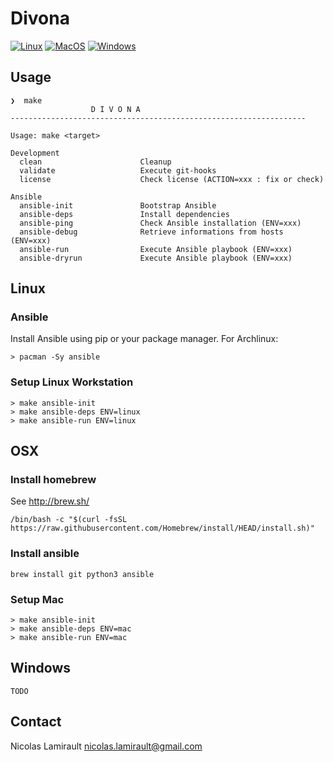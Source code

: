 # Divona

[![Linux](https://github.com/nlamirault/divona/actions/workflows/setup-linux.yml/badge.svg)](https://github.com/nlamirault/divona/actions/workflows/setup-linux.yml)
[![MacOS](https://github.com/nlamirault/divona/actions/workflows/setup-mac.yml/badge.svg)](https://github.com/nlamirault/divona/actions/workflows/setup-mac.yml)
[![Windows](https://github.com/nlamirault/divona/actions/workflows/setup-windows.yml/badge.svg)](https://github.com/nlamirault/divona/actions/workflows/setup-windows.yml)

## Usage

```shell
❯  make
                  D I V O N A
------------------------------------------------------------------

Usage: make <target>

Development
  clean                      Cleanup
  validate                   Execute git-hooks
  license                    Check license (ACTION=xxx : fix or check)

Ansible
  ansible-init               Bootstrap Ansible
  ansible-deps               Install dependencies
  ansible-ping               Check Ansible installation (ENV=xxx)
  ansible-debug              Retrieve informations from hosts (ENV=xxx)
  ansible-run                Execute Ansible playbook (ENV=xxx)
  ansible-dryrun             Execute Ansible playbook (ENV=xxx)
```

## Linux

### Ansible

Install Ansible using pip or your package manager. For Archlinux:

```shell
> pacman -Sy ansible
```

### Setup Linux Workstation

```shell
> make ansible-init
> make ansible-deps ENV=linux
> make ansible-run ENV=linux
```

## OSX

### Install homebrew

See http://brew.sh/

```shell
/bin/bash -c "$(curl -fsSL https://raw.githubusercontent.com/Homebrew/install/HEAD/install.sh)"
```

### Install ansible

```shell
brew install git python3 ansible
```

### Setup Mac

```shell
> make ansible-init
> make ansible-deps ENV=mac
> make ansible-run ENV=mac
```

## Windows

`TODO`

## Contact

Nicolas Lamirault <nicolas.lamirault@gmail.com>
